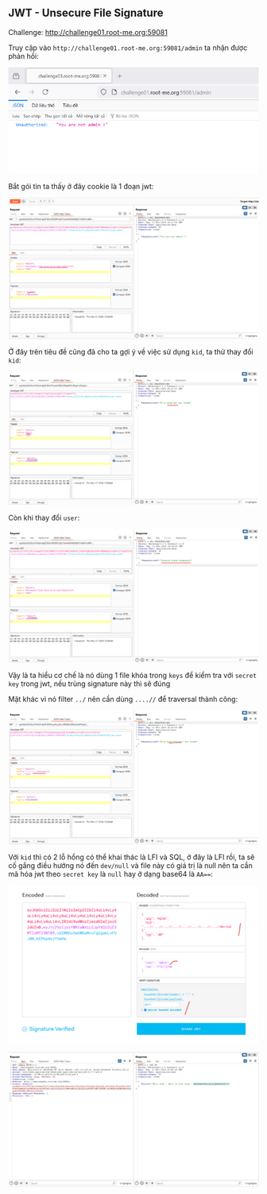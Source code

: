 ## JWT - Unsecure File Signature

Challenge: http://challenge01.root-me.org:59081

Truy cập vào `http://challenge01.root-me.org:59081/admin` ta nhận được phản hồi:

![alt text](image.png)

Bắt gói tin ta thấy ở đây cookie là 1 đoạn jwt:

![alt text](image-1.png)

Ở đây trên tiêu đề cũng đã cho ta gợi ý về việc sử dụng `kid`, ta thử thay đổi `kid`: 

![alt text](image-2.png)

Còn khi thay đổi `user`:

![alt text](image-3.png)

Vậy là ta hiểu cơ chế là nó dùng 1 file khóa trong `keys` để kiểm tra với `secret key` trong jwt, nếu trùng signature này thì sẽ đúng 

Mặt khác vì nó filter `../` nên cần dùng `....//` để traversal thành công: 

![alt text](image-6.png)

Với `kid` thì có 2 lỗ hổng có thể khai thác là LFI và SQL, ở đây là LFI rồi, ta sẽ cố gắng điều hướng nó đến `dev/null` và file này có giá trị là null nên ta cần mã hóa jwt theo `secret key` là `null` hay ở dạng base64 là `AA==`:

![alt text](image-4.png)

![alt text](image-5.png)




